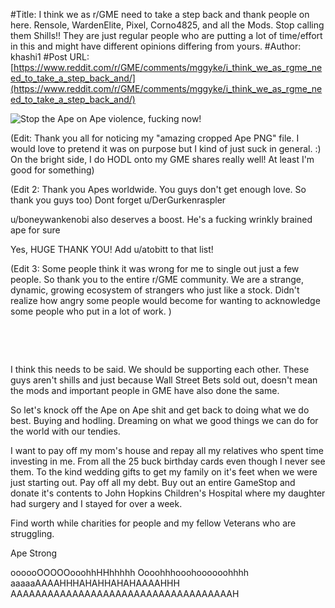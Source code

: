 #Title: I think we as r/GME need to take a step back and thank people on here. Rensole, WardenElite, Pixel, Corno4825, and all the Mods. Stop calling them Shills!! They are just regular people who are putting a lot of time/effort in this and might have different opinions differing from yours.
#Author: khashi1
#Post URL: [https://www.reddit.com/r/GME/comments/mggyke/i_think_we_as_rgme_need_to_take_a_step_back_and/](https://www.reddit.com/r/GME/comments/mggyke/i_think_we_as_rgme_need_to_take_a_step_back_and/)


![Stop the Ape on Ape violence, fucking now!](https://preview.redd.it/xxjd77sxa6q61.png?width=2100&format=png&auto=webp&s=8a5a2ac6d6f776da158ec52d8e449aa22fcbe574)

(Edit:  Thank you all for noticing my "amazing cropped Ape PNG" file.  I would love to pretend it was on purpose but I kind of just suck in general.  :)  On the bright side, I do HODL onto my GME shares really well!   At least I'm good for something)

(Edit 2:  Thank you Apes worldwide.  You guys don't get enough love.  So thank you guys too) Dont forget u/DerGurkenraspler

u/boneywankenobi also deserves a boost. He's a fucking wrinkly brained ape for sure


Yes, HUGE THANK YOU! Add u/atobitt to that list!

(Edit 3:  Some people think it was wrong for me to single out just a few people.  So thank you to the entire r/GME community.  We are a strange, dynamic, growing ecosystem of strangers who just like a stock.  Didn't realize how angry some people would become for wanting to acknowledge some people who put in a lot of work. )

&#x200B;

&#x200B;

I think this needs to be said.  We should be supporting each other.  These guys aren't shills and just because Wall Street Bets sold out, doesn't mean the mods and important people in GME have also done the same.

So let's knock off the Ape on Ape shit and get back to doing what we do best.  Buying and hodling.  Dreaming on what we good things we can do for the world with our tendies.

I want to pay off my mom's house and repay all my relatives who spent time investing in me.  From all the 25 buck birthday cards even though I never see them.  To the kind wedding gifts to get my family on it's feet when we were just starting out.   Pay off all my debt.  Buy out an entire GameStop and donate it's contents to John Hopkins Children's Hospital where my daughter had surgery and I stayed for over a week.

Find worth while charities for people and my fellow Veterans who are struggling.

Ape Strong

oooooOOOOOooohhHHhhhhh Oooohhhooohoooooohhhh aaaaaAAAAHHHAHAHHAHAHAAAAHHH  AAAAAAAAAAAAAAAAAAAAAAAAAAAAAAAAAAAAH